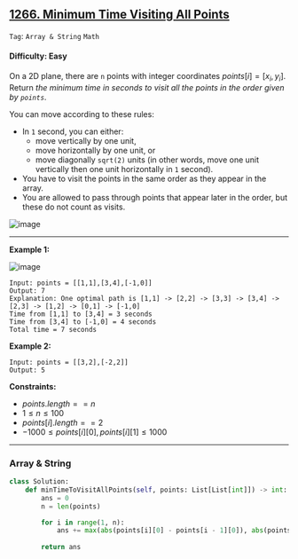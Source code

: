 ## [1266. Minimum Time Visiting All Points](https://leetcode.com/problems/minimum-time-visiting-all-points)

```Tag```: ```Array & String``` ```Math```

#### Difficulty: Easy

On a 2D plane, there are ```n``` points with integer coordinates $points[i] = [x_i, y_i]$. Return _the minimum time in seconds to visit all the points in the order given by ```points```_.

You can move according to these rules:

- In ```1``` second, you can either:
  - move vertically by one unit,
  - move horizontally by one unit, or
  - move diagonally ```sqrt(2)``` units (in other words, move one unit vertically then one unit horizontally in ```1``` second).
- You have to visit the points in the same order as they appear in the array.
- You are allowed to pass through points that appear later in the order, but these do not count as visits.

![image](https://github.com/quananhle/Python/assets/35042430/3117a033-5a9d-4b0b-8719-3d240eb86935)

---

__Example 1:__

![image](https://assets.leetcode.com/uploads/2019/11/14/1626_example_1.PNG)
```
Input: points = [[1,1],[3,4],[-1,0]]
Output: 7
Explanation: One optimal path is [1,1] -> [2,2] -> [3,3] -> [3,4] -> [2,3] -> [1,2] -> [0,1] -> [-1,0]   
Time from [1,1] to [3,4] = 3 seconds 
Time from [3,4] to [-1,0] = 4 seconds
Total time = 7 seconds
```

__Example 2:__
```
Input: points = [[3,2],[-2,2]]
Output: 5
```

__Constraints:__

- $points.length == n$
- $1 \le n \le 100$
- $points[i].length == 2$
- $-1000 \le points[i][0], points[i][1] \le 1000$

---

### Array & String

```Python
class Solution:
    def minTimeToVisitAllPoints(self, points: List[List[int]]) -> int:
        ans = 0
        n = len(points)

        for i in range(1, n):
            ans += max(abs(points[i][0] - points[i - 1][0]), abs(points[i][1] - points[i - 1][1]))
        
        return ans
```
